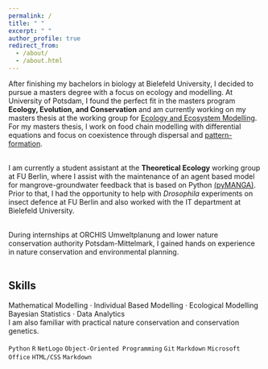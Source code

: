 ```yaml
---
permalink: /
title: " "
excerpt: " "
author_profile: true
redirect_from: 
  - /about/
  - /about.html
---
```


After finishing my bachelors in biology at Bielefeld University, I decided to pursue a masters degree with a focus on ecology and modelling. At University of Potsdam, I found the perfect fit in the masters program **Ecology, Evolution, and Conservation** and am currently working on my masters thesis at the working group for [Ecology and Ecosystem Modelling](https://www.uni-potsdam.de/en/ibb-ecology/overview).  
For my masters thesis, I work on food chain modelling with differential equations and focus on coexistence through dispersal and [pattern-formation](https://onlinelibrary.wiley.com/doi/full/10.1111/ele.13880).  
<br>

I am currently a student assistant at the **Theoretical Ecology** working group at FU Berlin, where I assist with the maintenance of an agent based model for mangrove-groundwater feedback that is based on Python [(pyMANGA)](https://pymanga.netlify.app/). Prior to that, I had the opportunity to help with *Drosophila* experiments on insect defence at FU Berlin and also worked with the IT department at Bielefeld University.   
<br>

During internships at ORCHIS Umweltplanung and lower nature conservation authority Potsdam-Mittelmark, I gained hands on experience in nature conservation and environmental planning.  
<br>

## Skills 

Mathematical Modelling $\cdot$ Individual Based Modelling $\cdot$ Ecological Modelling  
Bayesian Statistics $\cdot$ Data Analytics   
I am also familiar with practical nature conservation and conservation genetics.     
<br>
`Python` `R` `NetLogo` `Object-Oriented Programming` `Git` `Markdown` `Microsoft Office` `HTML/CSS` `Markdown`  
